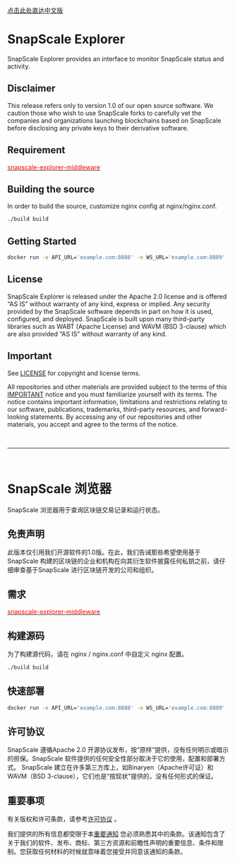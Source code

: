 
<a href="#chinese">点击此处直达中文版 </a>


# SnapScale Explorer

SnapScale Explorer provides an interface to monitor SnapScale status and activity.

## Disclaimer

This release refers only to version 1.0 of our open source software. We caution those who wish to use SnapScale forks to carefully vet the companies and organizations launching blockchains based on SnapScale before disclosing any private keys to their derivative software.

## Requirement

[<font color='red'>snapscale-explorer-middleware</font>](https://github.com/snapscale/snapscale.explorer.middleware/)

## Building the source

In order to build the source, customize nginx config at nginx/nginx.conf.

```sh
./build build
```

## Getting Started

```sh
docker run -e API_URL='example.com:8888' -e WS_URL='example.com:8889' -p 80:80 snapscale-explorer
```

## License

SnapScale Explorer is released under the Apache 2.0 license and is offered “AS IS” without warranty of any kind, express or implied. Any security provided by the SnapScale software depends in part on how it is used, configured, and deployed. SnapScale is built upon many third-party libraries such as WABT (Apache License) and WAVM (BSD 3-clause) which are also provided “AS IS” without warranty of any kind. 

## Important

See [LICENSE](./LICENSE) for copyright and license terms.

All repositories and other materials are provided subject to the terms of this [IMPORTANT](./IMPORTANT.md) notice and you must familiarize yourself with its terms.  The notice contains important information, limitations and restrictions relating to our software, publications, trademarks, third-party resources, and forward-looking statements.  By accessing any of our repositories and other materials, you accept and agree to the terms of the notice. <br>

<br>

---

<a id="chinese"></a><br>
# SnapScale 浏览器

SnapScale 浏览器用于查询区块链交易记录和运行状态。

## 免责声明

此版本仅引用我们开源软件的1.0版。在此，我们告诫那些希望使用基于SnapScale 构建的区块链的企业和机构在向其衍生软件披露任何私钥之前，请仔细审查基于SnapScale 进行区块链开发的公司和组织。
## 需求

[<font color='red'>snapscale-explorer-middleware</font>](https://github.com/snapscale/snapscale.explorer.middleware/)

## 构建源码

为了构建源代码，请在 nginx / nginx.conf 中自定义 nginx 配置。

```sh
./build build
```

## 快速部署

```sh
docker run -e API_URL='example.com:8888' -e WS_URL='example.com:8889' -p 80:80 snapscale-explorer
```
## 许可协议

SnapScale 遵循Apache 2.0 开源协议发布，按“原样”提供，没有任何明示或暗示的担保。SnapScale 软件提供的任何安全性部分取决于它的使用，配置和部署方式。 SnapScale 建立在许多第三方库上，如Binaryen（Apache许可证）和WAVM（BSD 3-clause），它们也是“按现状”提供的，没有任何形式的保证。


## 重要事项

有关版权和许可条款，请参考[许可协议](./LICENSE) 。

我们提供的所有信息都受限于本[重要通知](./IMPORTANT.md) 您必须熟悉其中的条款。该通知包含了关于我们的软件、发布、商标、第三方资源和前瞻性声明的重要信息、条件和限制。您获取任何材料的时候就意味着您接受并同意该通知的条款。
